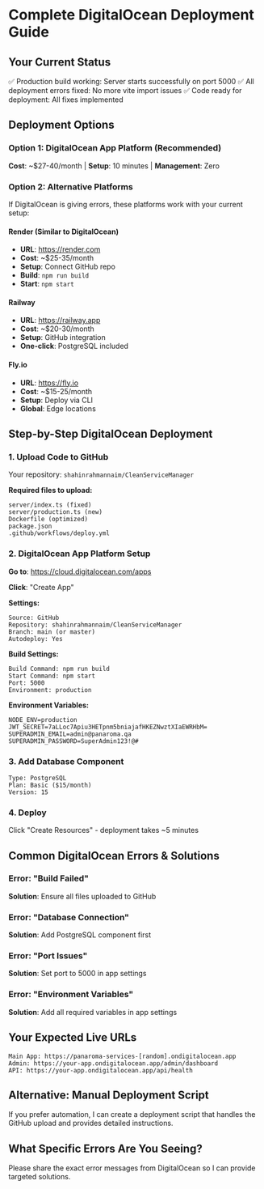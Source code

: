 # Complete DigitalOcean Deployment Guide

## Your Current Status
✅ Production build working: Server starts successfully on port 5000
✅ All deployment errors fixed: No more vite import issues
✅ Code ready for deployment: All fixes implemented

## Deployment Options

### Option 1: DigitalOcean App Platform (Recommended)
**Cost**: ~$27-40/month | **Setup**: 10 minutes | **Management**: Zero

### Option 2: Alternative Platforms
If DigitalOcean is giving errors, these platforms work with your current setup:

#### Render (Similar to DigitalOcean)
- **URL**: https://render.com
- **Cost**: ~$25-35/month
- **Setup**: Connect GitHub repo
- **Build**: `npm run build`
- **Start**: `npm start`

#### Railway
- **URL**: https://railway.app
- **Cost**: ~$20-30/month  
- **Setup**: GitHub integration
- **One-click**: PostgreSQL included

#### Fly.io
- **URL**: https://fly.io
- **Cost**: ~$15-25/month
- **Setup**: Deploy via CLI
- **Global**: Edge locations

## Step-by-Step DigitalOcean Deployment

### 1. Upload Code to GitHub
Your repository: `shahinrahmannaim/CleanServiceManager`

**Required files to upload:**
```
server/index.ts (fixed)
server/production.ts (new)
Dockerfile (optimized)
package.json
.github/workflows/deploy.yml
```

### 2. DigitalOcean App Platform Setup

**Go to**: https://cloud.digitalocean.com/apps

**Click**: "Create App"

**Settings:**
```
Source: GitHub
Repository: shahinrahmannaim/CleanServiceManager
Branch: main (or master)
Autodeploy: Yes
```

**Build Settings:**
```
Build Command: npm run build
Start Command: npm start
Port: 5000
Environment: production
```

**Environment Variables:**
```
NODE_ENV=production
JWT_SECRET=7aLLoc7Apiu3HETpnm5bniajafHKEZNwztXIaEWRHbM=
SUPERADMIN_EMAIL=admin@panaroma.qa
SUPERADMIN_PASSWORD=SuperAdmin123!@#
```

### 3. Add Database Component
```
Type: PostgreSQL
Plan: Basic ($15/month)
Version: 15
```

### 4. Deploy
Click "Create Resources" - deployment takes ~5 minutes

## Common DigitalOcean Errors & Solutions

### Error: "Build Failed"
**Solution**: Ensure all files uploaded to GitHub

### Error: "Database Connection"
**Solution**: Add PostgreSQL component first

### Error: "Port Issues"
**Solution**: Set port to 5000 in app settings

### Error: "Environment Variables"
**Solution**: Add all required variables in app settings

## Your Expected Live URLs
```
Main App: https://panaroma-services-[random].ondigitalocean.app
Admin: https://your-app.ondigitalocean.app/admin/dashboard
API: https://your-app.ondigitalocean.app/api/health
```

## Alternative: Manual Deployment Script
If you prefer automation, I can create a deployment script that handles the GitHub upload and provides detailed instructions.

## What Specific Errors Are You Seeing?
Please share the exact error messages from DigitalOcean so I can provide targeted solutions.